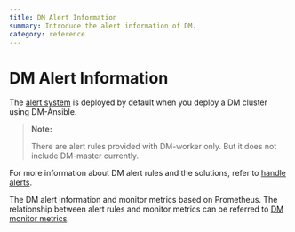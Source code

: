 ```yaml
---
title: DM Alert Information
summary: Introduce the alert information of DM.
category: reference
---
```


# DM Alert Information

The [alert system](replicate-data-using-dm.md#step-7-monitor-the-task-and-check-logs) is deployed by default when you deploy a DM cluster using DM-Ansible.

> **Note:**
>
> There are alert rules provided with DM-worker only. But it does not include DM-master currently.

For more information about DM alert rules and the solutions, refer to [handle alerts](handle-alerts.md).

The DM alert information and monitor metrics based on Prometheus. The relationship between alert rules and monitor metrics can be referred to [DM monitor metrics](monitor-a-dm-cluster.md).
